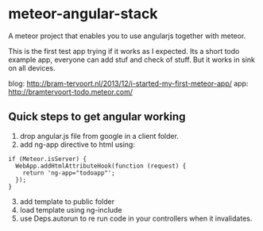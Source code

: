 meteor-angular-stack
====================

A meteor project that enables you to use angularjs together with meteor.

This is the first test app trying if it works as I expected. Its a short 
todo example app, everyone can add stuf and check of stuff. But it works
in sink on all devices.

blog: http://bram-tervoort.nl/2013/12/i-started-my-first-meteor-app/
app: http://bramtervoort-todo.meteor.com/

Quick steps to get angular working
----------------------------------
 1. drop angular.js file from google in a client folder.
 2. add ng-app directive to html using: 
```
if (Meteor.isServer) {
  WebApp.addHtmlAttributeHook(function (request) {
    return 'ng-app="todoapp"';
  });
}
```
 3. add template to public folder
 4. load template using ng-include
 5. use Deps.autorun to re run code in your controllers when it invalidates.
